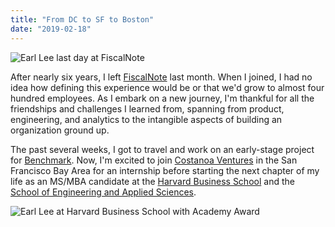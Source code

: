 ```yaml
---
title: "From DC to SF to Boston"
date: "2019-02-18"
---
```


![Earl Lee last day at FiscalNote](/earl-last-day-at-fiscalnote.jpg)

After nearly six years, I left [FiscalNote](https://fiscalnote.com) last month. When I joined, I had no idea how defining this experience would be or that we'd grow to almost four hundred employees. As I embark on a new journey, I'm thankful for all the friendships and challenges I learned from, spanning from product, engineering, and analytics to the intangible aspects of building an organization ground up.

The past several weeks, I got to travel and work on an early-stage project for [Benchmark](http://www.benchmark.com). Now, I'm excited to join [Costanoa Ventures](https://www.costanoavc.com) in the San Francisco Bay Area for an internship before starting the next chapter of my life as an MS/MBA candidate at the [Harvard Business School](https://www.hbs.edu) and the [School of Engineering and Applied Sciences](https://www.seas.harvard.edu).

![Earl Lee at Harvard Business School with Academy Award](/earl-hbs-oscar.jpg)
